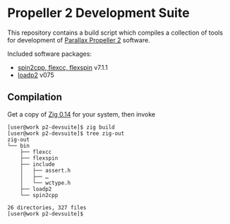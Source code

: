 # Propeller 2 Development Suite

This repository contains a build script which compiles a collection of tools for development of [Parallax Propeller 2](https://www.parallax.com/propeller-2/) software.

Included software packages:

- [spin2cpp, flexcc, flexspin](https://github.com/totalspectrum/spin2cpp) v7.1.1
- [loadp2](https://github.com/totalspectrum/loadp2) v075

## Compilation

Get a copy of [Zig 0.14](https://ziglang.org/download/#release-0.14.0) for your system, then invoke

```sh-session
[user@work p2-devsuite]$ zig build
[user@work p2-devsuite]$ tree zig-out
zig-out
└── bin
    ├── flexcc
    ├── flexspin
    ├── include
    │   ├── assert.h
    │   ├── …
    │   └── wctype.h
    ├── loadp2
    └── spin2cpp

26 directories, 327 files
[user@work p2-devsuite]$ 
```
